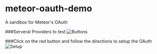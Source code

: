 meteor-oauth-demo
=================

A sandbox for Meteor's OAuth

###Serveral Providers to test
![Buttons](http://cl.ly/image/391k2w443U0Z/Screen%20Shot%202014-06-11%20at%2011.34.56%20AM.png)

###Click on the red button and follow the directions to setup the OAuth
![Setup](http://cl.ly/image/0D2o2z1V381R/Screen%20Shot%202014-06-11%20at%2011.33.39%20AM.png)

